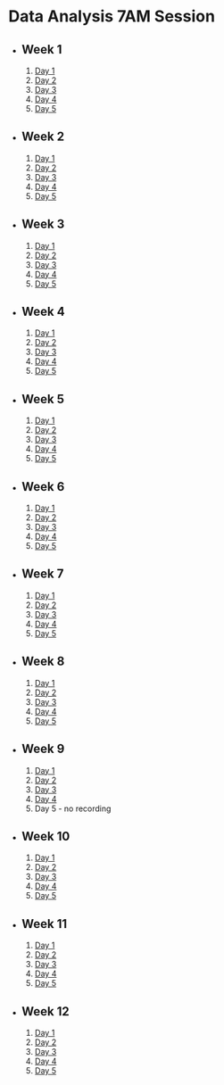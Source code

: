 # Data Analysis 7AM Session

- ## Week 1

  1.  [Day 1](https://web.facebook.com/iCodeguru/videos/1021133302279714)
  2.  [Day 2](https://www.facebook.com/iCodeguru/videos/2507327502779773)
  3.  [Day 3](https://www.facebook.com/watch/live/?ref=watch_permalink&v=896836132173299)
  4.  [Day 4](https://www.facebook.com/iCodeguru/videos/905630147536192)
  5.  [Day 5](https://www.facebook.com/iCodeguru/videos/1550043255839595)

- ## Week 2

  1.  [Day 1](https://www.facebook.com/iCodeguru/videos/7473341079345722)
  2.  [Day 2](https://www.facebook.com/iCodeguru/videos/1085362929264578)
  3.  [Day 3](https://www.facebook.com/iCodeguru/videos/974793610740099)
  4.  [Day 4](https://www.facebook.com/iCodeguru/videos/227069137112948)
  5.  [Day 5](https://www.facebook.com/iCodeguru/videos/244762031976720)

- ## Week 3

  1.  [Day 1](https://www.facebook.com/iCodeguru/videos/382487504257550)
  2.  [Day 2](https://www.facebook.com/iCodeguru/videos/1544866429604720)
  3.  [Day 3](https://www.facebook.com/iCodeguru/videos/397974156021701)
  4.  [Day 4](https://www.facebook.com/iCodeguru/videos/897143462047670)
  5.  [Day 5](https://web.facebook.com/iCodeguru/videos/726222996141126)

- ## Week 4

  1.  [Day 1](https://web.facebook.com/iCodeguru/videos/6754014624708761)
  2.  [Day 2](https://www.facebook.com/iCodeguru/videos/1504099793489649)
  3.  [Day 3](https://www.facebook.com/iCodeguru/videos/698713585721504)
  4.  [Day 4](https://www.facebook.com/iCodeguru/videos/1407485616520706)
  5.  [Day 5](https://www.facebook.com/iCodeguru/videos/293576270371840)

- ## Week 5

  1.  [Day 1](https://www.facebook.com/iCodeguru/videos/1043805770038461)
  2.  [Day 2](https://www.facebook.com/iCodeguru/videos/416989024014795)
  3.  [Day 3](https://www.facebook.com/iCodeguru/videos/376720778300199)
  4.  [Day 4](https://www.facebook.com/iCodeguru/videos/914637456999916)
  5.  [Day 5](https://www.facebook.com/iCodeguru/videos/326276503091222)

- ## Week 6

  1.  [Day 1](https://www.facebook.com/iCodeguru/videos/2130491337313648)
  2.  [Day 2](https://www.facebook.com/iCodeguru/videos/1574637873389405)
  3.  [Day 3](https://www.facebook.com/iCodeguru/videos/1797278647383446)
  4.  [Day 4](https://www.facebook.com/iCodeguru/videos/936178581188333)
  5.  [Day 5](https://www.facebook.com/iCodeguru/videos/889410746198609)

- ## Week 7

  1.  [Day 1]()
  2.  [Day 2](https://www.facebook.com/iCodeguru/videos/413338894422589)
  3.  [Day 3](https://www.facebook.com/iCodeguru/videos/263732496758642)
  4.  [Day 4](https://www.facebook.com/iCodeguru/videos/748008214101486)
  5.  [Day 5](https://www.facebook.com/iCodeguru/videos/1067065744363677)

- ## Week 8

  1.  [Day 1](https://www.facebook.com/iCodeguru/videos/1112202013261865)
  2.  [Day 2](https://www.facebook.com/iCodeguru/videos/1329868997696828)
  3.  [Day 3](https://www.facebook.com/iCodeguru/videos/1540831893158729)
  4.  [Day 4](https://www.facebook.com/iCodeguru/videos/697479912580784)
  5.  [Day 5]()

- ## Week 9

  1.  [Day 1](https://www.facebook.com/iCodeguru/videos/357888710481342)
  2.  [Day 2]()
  3.  [Day 3](https://www.facebook.com/iCodeguru/videos/1119673052375999)
  4.  [Day 4](https://www.facebook.com/iCodeguru/videos/2691977510943293)
  5.  Day 5 - no recording

- ## Week 10

  1.  [Day 1](https://www.facebook.com/iCodeguru/videos/3634681186788488)
  2.  [Day 2](https://www.facebook.com/iCodeguru/videos/1512443535994804)
  3.  [Day 3](https://www.facebook.com/iCodeguru/videos/925544109103862)
  4.  [Day 4](https://www.facebook.com/iCodeguru/videos/787940353179241)
  5.  [Day 5](https://www.facebook.com/iCodeguru/videos/422503867107591)

- ## Week 11

  1.  [Day 1](https://www.facebook.com/iCodeguru/videos/3266586306984406)
  2.  [Day 2](https://www.facebook.com/iCodeguru/videos/420295433749077)
  3.  [Day 3](https://www.facebook.com/iCodeguru/videos/937918751106116)
  4.  [Day 4](https://www.facebook.com/iCodeguru/videos/966650938205359)
  5.  [Day 5](https://www.facebook.com/iCodeguru/videos/7194160624008590)

- ## Week 12

  1.  [Day 1](https://www.facebook.com/iCodeguru/videos/356706934026505)
  2.  [Day 2](https://www.facebook.com/iCodeguru/videos/1409444476598074)
  3.  [Day 3](https://www.facebook.com/iCodeguru/videos/1166357657693096)
  4.  [Day 4](https://www.facebook.com/iCodeguru/videos/807836901134117)
  5.  [Day 5](https://www.facebook.com/iCodeguru/videos/966055741530149)

<!-- - ## Week

   1. [Day 1]()
   2. [Day 2]()
   3. [Day 3]()
   4. [Day 4]()
   5. [Day 5](https://www.facebook.com/iCodeguru/videos/1137022110642862) -->
